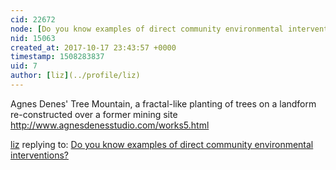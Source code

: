 ```yaml
---
cid: 22672
node: [Do you know examples of direct community environmental interventions?](../notes/gretchengehrke/10-17-2017/do-you-know-examples-of-direct-community-environmental-interventions)
nid: 15063
created_at: 2017-10-17 23:43:57 +0000
timestamp: 1508283837
uid: 7
author: [liz](../profile/liz)
---
```


Agnes Denes' Tree Mountain, a fractal-like planting of trees on a landform re-constructed over a former mining site 
http://www.agnesdenesstudio.com/works5.html

[liz](../profile/liz) replying to: [Do you know examples of direct community environmental interventions?](../notes/gretchengehrke/10-17-2017/do-you-know-examples-of-direct-community-environmental-interventions)

